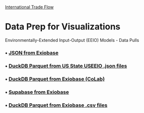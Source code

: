 [International Trade Flow](/profile/trade/)
# Data Prep for Visualizations

Environmentally-Extended Input-Output (EEIO) Models - Data Pulls

### &bullet; <a href="/profile/impacts/json/">JSON from Exiobase</a><br>
### &bullet; <a href="/profile/impacts/useeio/parquet/">DuckDB Parquet from US State USEEIO .json files</a><br>
### &bullet; <a href="/profile/trade/">DuckDB Parquet from Exiobase (CoLab)</a><br>
### &bullet; <a href="/profile/prep/sql/supabase/">Supabase from Exiobase</a><br>
### &bullet; <a href="/profile/prep/sql/duckdb/">DuckDB Parquet from Exiobase .csv files</a><br>
